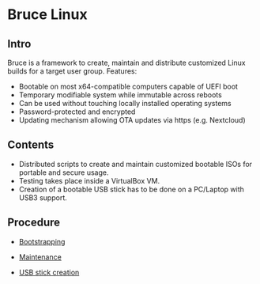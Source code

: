 # Bruce Linux

## Intro

Bruce is a framework to create, maintain and distribute customized Linux builds for a target user group.
Features:

* Bootable on most x64-compatible computers capable of UEFI boot
* Temporary modifiable system while immutable across reboots
* Can be used without touching locally installed operating systems
* Password-protected and encrypted
* Updating mechanism allowing OTA updates via https (e.g. Nextcloud)

## Contents

* Distributed scripts to create and maintain customized bootable ISOs for portable and secure usage.
* Testing takes place inside a VirtualBox VM.
* Creation of a bootable USB stick has to be done on a PC/Laptop with USB3 support.

## Procedure

* [Bootstrapping](BOOTSTRAP.md)

* [Maintenance](MAINTENANCE.md)

* [USB stick creation](USBSTICK.md)
